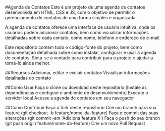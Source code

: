 #Agenda de Contatos
Este é um projeto de uma agenda de contatos desenvolvida em HTML, CSS e JS, com o objetivo de permitir o gerenciamento de contatos de uma forma simples e organizada.

A agenda de contatos oferece uma interface de usuário intuitiva, onde os usuários podem adicionar contatos, bem como visualizar informações detalhadas sobre cada contato, como nome, telefone e endereço de e-mail.

Este repositório contém todo o código-fonte do projeto, bem como documentação detalhada sobre como instalar, configurar e usar a agenda de contatos. Sinta-se à vontade para contribuir para o projeto e ajudar a torná-lo ainda melhor.

##Recursos
Adicionar, editar e excluir contatos
Visualizar informações detalhadas do contato

##Como Usar
Faça o clone ou download deste repositório
[Instale as dependências e configure o ambiente de desenvolvimento]
Execute o servidor local
Acesse a agenda de contatos em seu navegador

##Como Contribuir
Faça o fork deste repositório
Crie um branch para sua feature (git checkout -b feature/nome-da-feature)
Faça o commit das suas alterações (git commit -am 'Adiciona feature X')
Faça o push do seu branch (git push origin feature/nome-da-feature)
Crie um novo Pull Request
